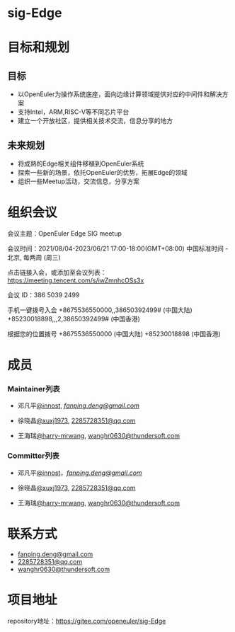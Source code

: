 # sig-Edge

# 目标和规划

## 目标

- 以OpenEuler为操作系统底座，面向边缘计算领域提供对应的中间件和解决方案
- 支持Intel，ARM,RISC-V等不同芯片平台
- 建立一个开放社区，提供相关技术交流，信息分享的地方

## 未来规划

- 将成熟的Edge相关组件移植到OpenEuler系统
- 探索一些新的场景，依托OpenEuler的优势，拓展Edge的领域
- 组织一些Meetup活动，交流信息，分享方案

# 组织会议

会议主题：OpenEuler Edge SIG meetup

会议时间：2021/08/04-2023/06/21 17:00-18:00(GMT+08:00) 中国标准时间 - 北京, 每两周 (周三)

点击链接入会，或添加至会议列表：
https://meeting.tencent.com/s/iwZmnhcOSs3x

会议 ID：386 5039 2499

手机一键拨号入会
+8675536550000,,38650392499# (中国大陆)
+85230018898,,,2,38650392499# (中国香港)

根据您的位置拨号
+8675536550000 (中国大陆)
+85230018898 (中国香港)

# 成员

### **Maintainer列表**

- 邓凡平[@innost](https://gitee.com/innost), *[fanping.deng@gmail.com](mailto:fanping.deng@gmail.com)*

- 徐晓晶[@xuxj1973](2285728351@qq.com), [2285728351@qq.com](mailto:2285728351@qq.com)

- 王海瑞[@harry-mrwang](wanghr0630@thundersoft.com), [wanghr0630@thundersoft.com](mailto:wanghr0630@thundersoft.com)

### **Committer列表**

- 邓凡平[@innost](https://gitee.com/innost)，*[fanping.deng@gmail.com](mailto:fanping.deng@gmail.com)*

- 徐晓晶[@xuxj1973](2285728351@qq.com), [2285728351@qq.com](mailto:2285728351@qq.com)

- 王海瑞[@harry-mrwang](wanghr0630@thundersoft.com), [wanghr0630@thundersoft.com](mailto:wanghr0630@thundersoft.com)

# 联系方式

- fanping.deng@gmail.com
- 2285728351@qq.com
- wanghr0630@thundersoft.com

# 项目地址

repository地址：https://gitee.com/openeuler/sig-Edge